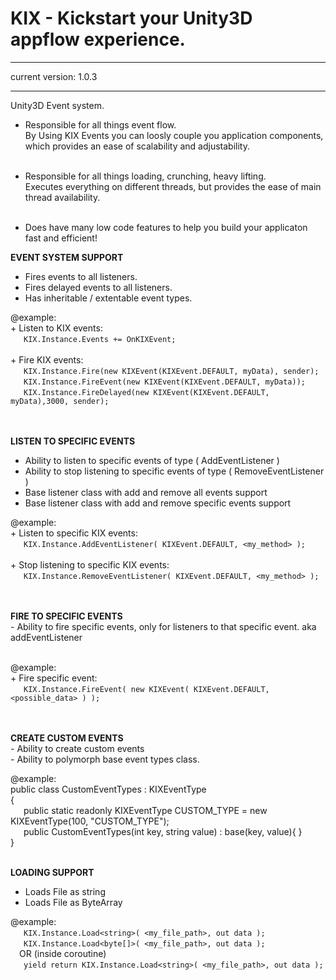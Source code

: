 # KIX - Kickstart your Unity3D appflow experience.
  ------------------------------------------------------------------------------
 current version: 1.0.3
<br />

   ------------------------------------------------------------------------------
   Unity3D Event system.<br />
   + Responsible for all things event flow.<br />
   By Using KIX Events you can loosly couple you application components,
   which provides an ease of scalability and adjustability.<br /><br />
   + Responsible for all things loading, crunching, heavy lifting.<br />
   Executes everything on different threads, but provides the ease
   of main thread availability.<br /><br />
   
   + Does have many low code features to help you build your applicaton fast and efficient!
   

**EVENT SYSTEM SUPPORT**
   - Fires events to all listeners.
   - Fires delayed events to all listeners.
   - Has inheritable / extentable event types.
  
  @example:<br />
    + Listen to KIX events:<br />
   &ensp;&ensp;&ensp;```KIX.Instance.Events += OnKIXEvent;```<br /><br />
    + Fire KIX events:<br />
    &ensp;&ensp;&ensp;```KIX.Instance.Fire(new KIXEvent(KIXEvent.DEFAULT, myData), sender);```<br />
    &ensp;&ensp;&ensp;```KIX.Instance.FireEvent(new KIXEvent(KIXEvent.DEFAULT, myData));```<br />
    &ensp;&ensp;&ensp;```KIX.Instance.FireDelayed(new KIXEvent(KIXEvent.DEFAULT, myData),3000, sender);```<br /><br /><br />
     
       
**LISTEN TO SPECIFIC EVENTS**
   - Ability to listen to specific events of type ( AddEventListener )
   - Ability to stop listening to specific events of type ( RemoveEventListener )
   - Base listener class with add and remove all events support
   - Base listener class with add and remove specific events support
  
   @example:<br />
    + Listen to specific KIX events:<br />
    &ensp;&ensp;&ensp;```KIX.Instance.AddEventListener( KIXEvent.DEFAULT, <my_method> );```<br /><br />
    + Stop listening to specific KIX events:<br />
    &ensp;&ensp;&ensp;```KIX.Instance.RemoveEventListener( KIXEvent.DEFAULT, <my_method> );```<br /><br /><br />
  
 
**FIRE TO SPECIFIC EVENTS**<br />
    - Ability to fire specific events, only for listeners to that specific event.
      aka addEventListener<br /><br />
    
  @example:<br />
    + Fire specific event:<br />
    &ensp;&ensp;&ensp;```KIX.Instance.FireEvent( new KIXEvent( KIXEvent.DEFAULT, <possible_data> ) );```
        <br /><br /><br />

**CREATE CUSTOM EVENTS**<br />
    - Ability to create custom events<br />
    - Ability to polymorph base event types class.<br />
    
   @example:<br />
       public class CustomEventTypes : KIXEventType<br />
       {<br />
       &ensp;&ensp;&ensp;public static readonly KIXEventType CUSTOM_TYPE = new KIXEventType(100, "CUSTOM_TYPE");<br />
       &ensp;&ensp;&ensp;public CustomEventTypes(int key, string value) : base(key, value){ }<br />
       }<br /><br />

**LOADING SUPPORT**
   - Loads File as string
   - Loads File as ByteArray
  
 
   @example:<br />
   &ensp;&ensp;&ensp;```KIX.Instance.Load<string>( <my_file_path>, out data );```<br />
   &ensp;&ensp;&ensp;```KIX.Instance.Load<byte[]>( <my_file_path>, out data );```<br />
   &ensp;&ensp;OR (inside coroutine)<br />
   &ensp;&ensp;&ensp;```yield return KIX.Instance.Load<string>( <my_file_path>, out data );```<br /><br /><br />
